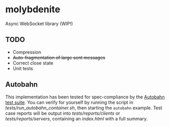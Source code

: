 # molybdenite

Async WebSocket library (WIP!)

## TODO

- Compression
- ~~Auto-fragmentation of large sent messages~~
- Correct close state
- Unit tests

## Autobahn

This implementation has been tested for spec-compliance by the [Autobahn test
suite](https://github.com/crossbario/autobahn-testsuite). You can verify for
yourself by running the script in *tests/run_autobahn_container.sh*, then
starting the `autobahn` example. Test case reports will be output into
*tests/reports/clients* or *tests/reports/servers*, containing an *index.html*
with a full summary.